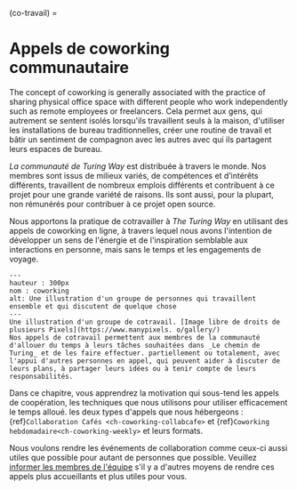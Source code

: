 (co-travail) =
# Appels de coworking communautaire

The concept of coworking is generally associated with the practice of sharing physical office space with different people who work independently such as remote employees or freelancers. Cela permet aux gens, qui autrement se sentent isolés lorsqu'ils travaillent seuls à la maison, d'utiliser les installations de bureau traditionnelles, créer une routine de travail et bâtir un sentiment de compagnon avec les autres avec qui ils partagent leurs espaces de bureau.

_La communauté de Turing Way_ est distribuée à travers le monde. Nos membres sont issus de milieux variés, de compétences et d’intérêts différents, travaillent de nombreux emplois différents et contribuent à ce projet pour une grande variété de raisons. Ils sont aussi, pour la plupart, non rémunérés pour contribuer à ce projet open source.

Nous apportons la pratique de cotravailler à _The Turing Way_ en utilisant des appels de coworking en ligne, à travers lequel nous avons l'intention de développer un sens de l'énergie et de l'inspiration semblable aux interactions en personne, mais sans le temps et les engagements de voyage.

```{figure} ../figures/coworking.*
---
hauteur : 300px
nom : coworking
alt: Une illustration d'un groupe de personnes qui travaillent ensemble et qui discutent de quelque chose
---
Une illustration d'un groupe de cotravail. [Image libre de droits de plusieurs Pixels](https://www.manypixels. o/gallery/)
Nos appels de cotravail permettent aux membres de la communauté d'allouer du temps à leurs tâches souhaitées dans _Le chemin de Turing_ et de les faire effectuer. partiellement ou totalement, avec l'appui d'autres personnes en appel, qui peuvent aider à discuter de leurs plans, à partager leurs idées ou à tenir compte de leurs responsabilités.
```

Dans ce chapitre, vous apprendrez la motivation qui sous-tend les appels de coopération, les techniques que nous utilisons pour utiliser efficacement le temps alloué. les deux types d'appels que nous hébergeons : {ref}`Collaboration Cafés <ch-coworking-collabcafe>` et {ref}`Coworking hebdomadaire<ch-coworking-weekly>` et leurs formats.

Nous voulons rendre les événements de collaboration comme ceux-ci aussi utiles que possible pour autant de personnes que possible. Veuillez [informer les membres de l'équipe](/README.md#get-in-touch) s'il y a d'autres moyens de rendre ces appels plus accueillants et plus utiles pour vous.
